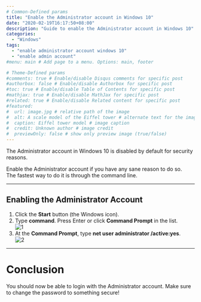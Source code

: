 ```yaml
---
# Common-Defined params
title: "Enable the Administrator account in Windows 10"
date: "2020-02-19T16:17:50+08:00"
description: "Guide to enable the Administrator account in Windows 10"
categories:
  - "Windows"
tags:
  - "enable administrator account windows 10"
  - "enable admin account"
#menu: main # Add page to a menu. Options: main, footer

# Theme-Defined params
#comments: true # Enable/disable Disqus comments for specific post
#authorbox: false # Enable/disable Authorbox for specific post
#toc: true # Enable/disable Table of Contents for specific post
#mathjax: true # Enable/disable MathJax for specific post
#related: true # Enable/disable Related content for specific post
#featured:
#  url: image.jpg # relative path of the image
#  alt: A scale model of the Eiffel tower # alternate text for the image
#  caption: Eiffel tower model # image caption
#  credit: Unknown author # image credit
#  previewOnly: false # show only preview image (true/false)
---
```

The Administrator account in Windows 10 is disabled by default for security reasons.
<!--more-->
Enable the Administrator account if you have any sane reason to do so.  
The fastest way to do it is through the command line.
<!--more-->
***
## Enabling the Administrator Account
1. Click the **Start** button (the Windows icon).
2. Type **command**. Press Enter or click **Command Prompt** in the list.  
    ![1](/img/win10-admin-account/1.png)
3. At the **Command Prompt**, type **net user administrator /active:yes**.  
    ![2](/img/win10-admin-account/2.png)
***
# Conclusion
You should now be able to login with the Administrator account. Make sure to change the password to something secure!
